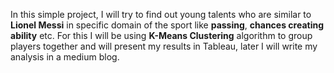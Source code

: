  In this simple project, I will try to find out young talents who are similar to **Lionel Messi** in specific domain of the sport like **passing**, **chances creating ability** etc.
 For this I will be using **K-Means Clustering** algorithm to group players together and will present my results in Tableau, later I will write my analysis in a medium blog.
